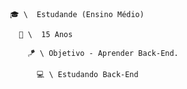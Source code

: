 



                        🎓 \  Estudande (Ensino Médio)
                           
                          🎉 \  15 Anos

                            🪁 \ Objetivo - Aprender Back-End. 
                            
                              💻 \ Estudando Back-End
